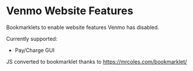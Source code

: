 # Venmo Website Features
Bookmarklets to enable website features Venmo has disabled.

Currently supported:
* Pay/Charge GUI

JS converted to bookmarklet thanks to https://mrcoles.com/bookmarklet/

